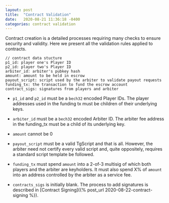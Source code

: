 ```yaml
---
layout: post
title:  "Contract Validation"
date:   2020-08-21 11:36:18 -0400
categories: contract validation
---
```


Contract creation is a detailed processes requiring many checks to ensure security and validity. Here we present all the validation rules applied to contracts.

```
// contract data stucture
p1_id: player one's Player ID
p2_id: player two's Player ID
arbiter_id: arbiter's pubkey hash
amount: amount to be held in escrow
payout_script: script used by the arbiter to validate payout requests
funding_tx: the transaction to fund the escrow account
contract_sigs: signatures from players and arbiter
```

* `p1_id` and `p2_id` must be a `bech32` encoded Player IDs. The player addresses used in the funding tx must be children of their underlying keys.

* `arbiter_id` must be a `bech32` encoded Arbiter ID. The arbiter fee address in the funding_tx must be a child of its underlying key.

* `amount` cannot be 0

* `payout_script` must be a valid TgScript and that is all. However, the arbiter need not certify every valid script and, quite oppositely, requires a standard script template be followed.

* `funding_tx` must spend `amount` into a 2-of-3 multisig of which both players and the arbiter are keyholders. It must also spend X% of `amount` into an address controlled by the arbiter as a service fee.

* `contracts_sigs` is initially blank. The process to add signatures is described  in [Contract Signing]({% post_url 2020-08-22-contract-signing %}).

